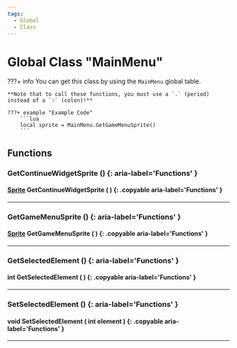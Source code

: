 ```yaml
---
tags:
  - Global
  - Class
---
```

# Global Class "MainMenu"

???+ info
    You can get this class by using the `MainMenu` global table.

    **Note that to call these functions, you must use a `.` (period) instead of a `:` (colon)!**
    
    ???+ example "Example Code"
        ```lua
        local sprite = MainMenu.GetGameMenuSprite()
        ```
     
## Functions

### GetContinueWidgetSprite () {: aria-label='Functions' }
#### [Sprite](../Sprite.md) GetContinueWidgetSprite ( ) {: .copyable aria-label='Functions' }

___
### GetGameMenuSprite () {: aria-label='Functions' }
#### [Sprite](../Sprite.md) GetGameMenuSprite ( ) {: .copyable aria-label='Functions' }

___
### GetSelectedElement () {: aria-label='Functions' }
#### int GetSelectedElement ( ) {: .copyable aria-label='Functions' }

___
### SetSelectedElement () {: aria-label='Functions' }
#### void SetSelectedElement ( int element ) {: .copyable aria-label='Functions' }

___
